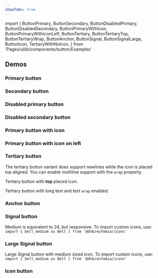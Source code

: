 ```yaml
---
showTabs: true
---
```


import {
ButtonPrimary,
ButtonSecondary,
ButtonDisabledPrimary,
ButtonDisabledSecondary,
ButtonPrimaryWithIcon,
ButtonPrimaryWithIconLeft,
ButtonTertiary,
ButtonTertiaryTop,
ButtonTertiaryWrap,
ButtonAnchor,
ButtonSignal,
ButtonSignalLarge,
ButtonIcon,
TertiaryWithNoIcon,
} from 'Pages/uilib/components/button/Examples'

## Demos

### Primary button

<ButtonPrimary />

### Secondary button

<ButtonSecondary />

### Disabled primary button

<ButtonDisabledPrimary />

### Disabled secondary button

<ButtonDisabledSecondary />

### Primary button with icon

<ButtonPrimaryWithIcon />

### Primary button with icon on left

<ButtonPrimaryWithIconLeft />

### Tertiary button

The tertiary button variant does support newlines while the icon is placed top aligned. You can enable multiline support with the `wrap` property.

<ButtonTertiary />

Tertiary button with **top** placed icon.

<ButtonTertiaryTop />

Tertiary button with long text and text `wrap` enabled.

<ButtonTertiaryWrap />

### Anchor button

<ButtonAnchor />

### Signal button

Medium is equivalent to 24, but responsive. To import custom icons, use: `import { bell_medium as Bell } from '@dnb/eufemia/icons'`

<ButtonSignal />

### Large Signal button

Large Signal button with medium sized icon. To import custom icons, use: `import { bell_medium as Bell } from '@dnb/eufemia/icons'`

<ButtonSignalLarge />

### Icon button

<ButtonIcon />

<TertiaryWithNoIcon />
